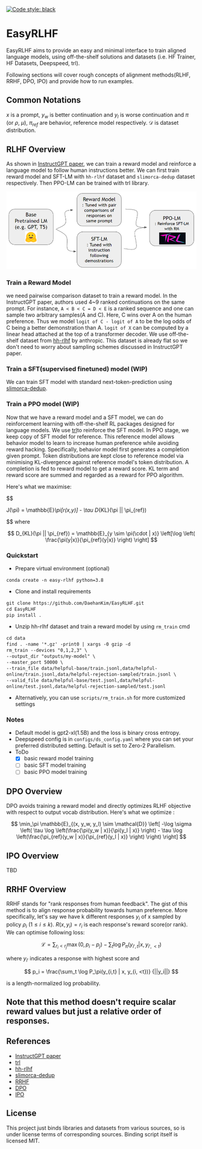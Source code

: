 <a href="https://github.com/psf/black"><img alt="Code style: black" src="https://img.shields.io/badge/code%20style-black-000000.svg"></a>

# EasyRLHF
EasyRLHF aims to provide an easy and minimal interface to train aligned language models, using off-the-shelf solutions and datasets (i.e. HF Trainer, HF Datasets, Deepspeed, trl).

Following sections will cover rough concepts of alignment methods(RLHF, RRHF, DPO, IPO) and provide how to run examples.

## Common Notations

$x$ is a prompt, $y_w$ is better continuation and $y_l$ is worse continuation and $\pi$ (or $\rho$, $\mu$), $\pi_{ref}$ are behavior, reference model respectively. $\mathcal{D}$ is dataset distribution.

## RLHF Overview
As shown in [InstructGPT paper](https://arxiv.org/abs/2203.02155), we can train a reward model and reinforce a language model to follow human instructions better. We can first train reward model and SFT-LM with `hh-rlhf` dataset and `slimorca-dedup` dataset respectively. Then PPO-LM can be trained with trl library.

![workflow](assets/workflow.PNG)


### Train a Reward Model

we need pairwise comparison dataset to train a reward model. In the InstructGPT paper, authors used 4~9 ranked continuations on the same prompt. For instance, `A < B < C = D < E` is a ranked sequence and one can sample two arbitrary samples(A and C). Here, C wins over A on the human preference. Thus we model `logit of C - logit of A` to be the log odds of C being a better demonstration than A. `logit of X` can be computed by a linear head attached at the top of a transformer decoder. We use off-the-shelf dataset from [hh-rlhf](https://github.com/anthropics/hh-rlhf) by anthropic. This dataset is already flat so we don't need to worry about sampling schemes discussed in InstructGPT paper.

### Train a SFT(supervised finetuned) model (WIP)

We can train SFT model with standard next-token-prediction using [slimorca-dedup](https://huggingface.co/datasets/Open-Orca/SlimOrca-Dedup). 

### Train a PPO model (WIP)

Now that we have a reward model and a SFT model, we can do reinforcement learning with off-the-shelf RL packages designed for language models. We use [trl](https://github.com/lvwerra/trl)to reinforce the SFT model. In PPO stage, we keep copy of SFT model for reference. This reference model allows behavior model to learn to increase human preference while avoiding reward hacking. Specifically, behavior model first generates a completion given prompt. Token distributions are kept close to reference model via minimising KL-divergence against reference model's token distribution. A completion is fed to reward model to get a reward score. KL term and reward score are summed and regarded as a reward for PPO algorithm.

Here's what we maximise: 

$$

J(\pi) = \mathbb{E}_\pi[r(x,y)] - \tau D_{KL}(\pi || \pi_{ref})

$$
where

$$
D_{KL}(\pi || \pi_{ref}) = \mathbb{E}_{y \sim \pi(\cdot | x)} \left[\log \left( \frac{\pi(y|x)}{\pi_{ref}(y|x)} \right) \right]
$$

### Quickstart

- Prepare virtual environment (optional)

```
conda create -n easy-rlhf python=3.8
```

- Clone and install requirements

```
git clone https://github.com/DaehanKim/EasyRLHF.git
cd EasyRLHF
pip install .
```

- Unzip hh-rlhf dataset and train a reward model by using `rm_train` cmd

```
cd data
find . -name '*.gz' -print0 | xargs -0 gzip -d
rm_train --devices "0,1,2,3" \
--output_dir "outputs/my-model" \
--master_port 50000 \
--train_file data/helpful-base/train.jsonl,data/helpful-online/train.jsonl,data/helpful-rejection-sampled/train.jsonl \
--valid_file data/helpful-base/test.jsonl,data/helpful-online/test.jsonl,data/helpful-rejection-sampled/test.jsonl
```

- Alternatively, you can use `scripts/rm_train.sh` for more customized settings

### Notes
- Default model is gpt2-xl(1.5B) and the loss is binary cross entropy.
- Deepspeed config is in `configs/ds_config.yaml` where you can set your preferred distributed setting. Default is set to Zero-2 Parallelism.
- ToDo
  - [x] basic reward model training
  - [ ] basic SFT model training
  - [ ] basic PPO model training

## DPO Overview 

DPO avoids training a reward model and directly optimizes RLHF objective with respect to output vocab distribution. Here's what we optimize : 

$$
\min_\pi \mathbb{E}_{(x, y_w, y_l) \sim \mathcal{D}} \left[ -\log \sigma \left( \tau \log \left(\frac{\pi(y_w | x)}{\pi(y_l | x)} \right)  - \tau \log \left(\frac{\pi_{ref}(y_w | x)}{\pi_{ref}(y_l | x)} \right) \right) \right]
$$

## IPO Overview

TBD

## RRHF Overview

RRHF stands for "rank responses from human feedback". The gist of this method is to align response probability towards human preference. More specifically, let's say we have k different responses $y_i$ of x sampled by policy $\rho_i$ $(1 \le i \le k)$. $R(x, y_i) = r_i$ is each response's reward score(or rank). We can optimise following loss:

$$
\mathcal{L} = \sum_{r_i < r_j} \max(0, p_i - p_j) - \sum_t \log P_\pi(y_{i', t} | x, y_{i', <t})
$$

where $y_{i'}$ indicates a response with highest score and

$$
p_i = \frac{\sum_t \log P_\pi(y_{i,t} | x, y_{i, <t})} {||y_i||}
$$

is a length-normalized log probability.

Note that this method doesn't require scalar reward values but just a relative order of responses.
----

## References
- [InstructGPT paper](https://arxiv.org/abs/2203.02155)
- [trl](https://github.com/lvwerra/trl)
- [hh-rlhf](https://github.com/anthropics/hh-rlhf)
- [slimorca-dedup](https://huggingface.co/datasets/Open-Orca/SlimOrca-Dedup)
- [RRHF](https://arxiv.org/abs/2304.05302)
- [DPO](https://arxiv.org/abs/2305.18290)
- [IPO](https://arxiv.org/abs/2310.12036#deepmind)

## License

This project just binds libraries and datasets from various sources, so is under license terms of corresponding sources. 
Binding script itself is licensed MIT.